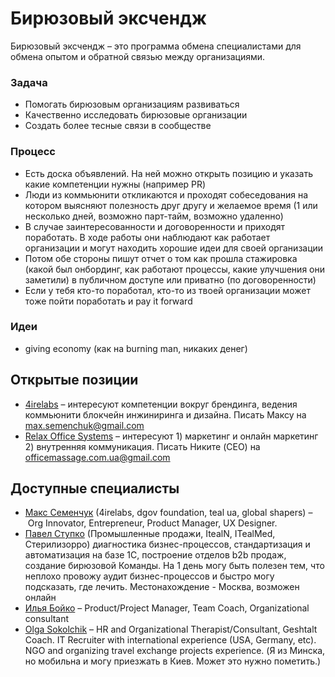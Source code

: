 # Бирюзовый эксчендж

Бирюзовый эксчендж – это программа обмена специалистами для обмена опытом и обратной связью между организациями.

### Задача

* Помогать бирюзовым организациям развиваться
* Качественно исследовать бирюзовые организации
* Создать более тесные связи в сообществе

### Процесс

* Есть доска объявлений. На ней можно открыть позицию и указать какие компетенции нужны \(например PR\)
* Люди из коммьюнити откликаются и проходят собеседования на котором выясняют полезность друг другу и желаемое время \(1 или несколько дней, возможно парт-тайм, возможно удаленно\) 
* В случае заинтересованности и договоренности и приходят поработать. В ходе работы они наблюдают как работает организации и могут находить хорошие идеи для своей организации
* Потом обе стороны пишут отчет о том как прошла стажировка \(какой был онбординг, как работают процессы, какие улучшения они заметили\) в публичном доступе или приватно \(по договоренности\)
* Если у тебя кто-то поработал, кто-то из твоей организации может тоже пойти поработать и pay it forward

### Идеи

* giving economy \(как на burning man, никаких денег\)

## Открытые позиции

* [4irelabs](https://4irelabs.com/) – интересуют компетенции вокруг брендинга, ведения коммьюнити блокчейн инжиниринга и дизайна. Писать Максу на [max.semenchuk@gmail.com](mailto:max.semenchuk@gmail.com)
* [Relax Office Systems](http://officemassage.com.ua) – интересуют 1\) маркетинг и онлайн маркетинг 2\) внутренняя коммуникация. Писать Никите \(CEO\) на [officemassage.com.ua@gmail.com](mailto:officemassage.com.ua@gmail.com)

## Доступные специалисты

* [Макс Семенчук](http://maxsemenchuk.com/) \(4irelabs, dgov foundation, teal ua, global shapers\) – Org Innovator, Entrepreneur, Product Manager, UX Designer.
* [Павел Ступко](https://www.linkedin.com/in/%D0%BF%D0%B0%D0%B2%D0%B5%D0%BB-%D1%81%D1%82%D1%83%D0%BF%D0%BA%D0%BE-0ab04160/?originalSubdomain=ru) \(Промышленные продажи, ItealN, ITealMed, Стерилизорро\) диагностика бизнес-процессов, стандартизация и автоматизация на базе 1С, построение отделов b2b продаж, создание бирюзовой Команды. На 1 день могу быть полезен тем, что неплохо провожу аудит бизнес-процессов и быстро могу подсказать, где лечить. Местонахождение - Москва, возможен онлайн
* [Илья Бойко](https://www.facebook.com/ilya.boyko.16) – Product/Project Manager, Team Coach, Organizational consultant
* [Olga Sokolchik](https://www.linkedin.com/in/olgasokolchik/) – HR and Organizational Therapist/Consultant, Geshtalt Coach. IT Recruiter with international experience \(USA, Germany, etc\). NGO and organizing travel exchange projects experience. \(Я из Минска, но мобильна и могу приезжать в Киев. Может это нужно пометить.\)

